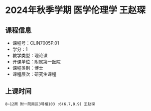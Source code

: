 # 2024年秋季学期 医学伦理学 王赵琛






## 课程信息

- 课程号：CLIN7005P.01
- 学分：1
- 教学类型：理论课
- 开课单位：附属第一医院
- 课程类别：博士
- 课程层次：研究生课程

## 上课时间

```
8~12周 附一院南区3号楼103 :6(6,7,8,9) 王赵琛
```

